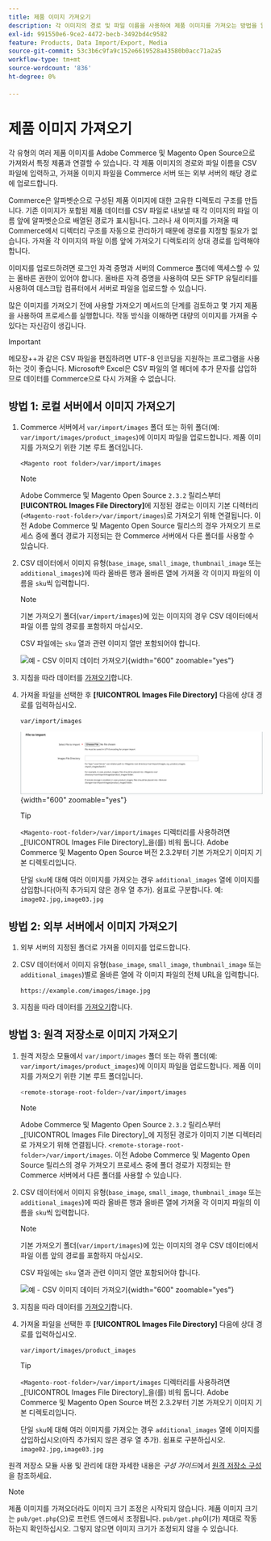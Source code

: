 ```yaml
---
title: 제품 이미지 가져오기
description: 각 이미지의 경로 및 파일 이름을 사용하여 제품 이미지를 가져오는 방법을 알아봅니다.
exl-id: 991550e6-9ce2-4472-becb-3492bd4c9582
feature: Products, Data Import/Export, Media
source-git-commit: 53c3b6c9fa9c152e6619528a43580b0acc71a2a5
workflow-type: tm+mt
source-wordcount: '836'
ht-degree: 0%

---
```


# 제품 이미지 가져오기

각 유형의 여러 제품 이미지를 Adobe Commerce 및 Magento Open Source으로 가져와서 특정 제품과 연결할 수 있습니다. 각 제품 이미지의 경로와 파일 이름을 CSV 파일에 입력하고, 가져올 이미지 파일을 Commerce 서버 또는 외부 서버의 해당 경로에 업로드합니다.

Commerce은 알파벳순으로 구성된 제품 이미지에 대한 고유한 디렉토리 구조를 만듭니다. 기존 이미지가 포함된 제품 데이터를 CSV 파일로 내보낼 때 각 이미지의 파일 이름 앞에 알파벳순으로 배열된 경로가 표시됩니다. 그러나 새 이미지를 가져올 때 Commerce에서 디렉터리 구조를 자동으로 관리하기 때문에 경로를 지정할 필요가 없습니다. 가져올 각 이미지의 파일 이름 앞에 가져오기 디렉토리의 상대 경로를 입력해야 합니다.

이미지를 업로드하려면 로그인 자격 증명과 서버의 Commerce 폴더에 액세스할 수 있는 올바른 권한이 있어야 합니다. 올바른 자격 증명을 사용하여 모든 SFTP 유틸리티를 사용하여 데스크탑 컴퓨터에서 서버로 파일을 업로드할 수 있습니다.

많은 이미지를 가져오기 전에 사용할 가져오기 메서드의 단계를 검토하고 몇 가지 제품을 사용하여 프로세스를 실행합니다. 작동 방식을 이해하면 대량의 이미지를 가져올 수 있다는 자신감이 생깁니다.

>[!IMPORTANT]
>
>메모장++과 같은 CSV 파일을 편집하려면 UTF-8 인코딩을 지원하는 프로그램을 사용하는 것이 좋습니다. Microsoft® Excel은 CSV 파일의 열 헤더에 추가 문자를 삽입하므로 데이터를 Commerce으로 다시 가져올 수 없습니다.

## 방법 1: 로컬 서버에서 이미지 가져오기

1. Commerce 서버에서 `var/import/images` 폴더 또는 하위 폴더(예: `var/import/images/product_images`)에 이미지 파일을 업로드합니다. 제품 이미지를 가져오기 위한 기본 루트 폴더입니다.

   ```
   <Magento root folder>/var/import/images
   ```

   >[!NOTE]
   >
   >Adobe Commerce 및 Magento Open Source `2.3.2` 릴리스부터 **[!UICONTROL Images File Directory]**&#x200B;에 지정된 경로는 이미지 기본 디렉터리(`<Magento-root-folder>/var/import/images`)로 가져오기 위해 연결됩니다. 이전 Adobe Commerce 및 Magento Open Source 릴리스의 경우 가져오기 프로세스 중에 폴더 경로가 지정되는 한 Commerce 서버에서 다른 폴더를 사용할 수 있습니다.

1. CSV 데이터에서 이미지 유형(`base_image`, `small_image`, `thumbnail_image` 또는 `additional_images`)에 따라 올바른 행과 올바른 열에 가져올 각 이미지 파일의 이름을 `sku`씩 입력합니다.

   >[!NOTE]
   >
   >기본 가져오기 폴더(`var/import/images`)에 있는 이미지의 경우 CSV 데이터에서 파일 이름 앞의 경로를 포함하지 마십시오.

   CSV 파일에는 `sku` 열과 관련 이미지 열만 포함되어야 합니다.

   ![예 - CSV 이미지 데이터 가져오기](./assets/data-import-csv-image-files-default-local.png){width="600" zoomable="yes"}

1. 지침을 따라 데이터를 [가져오기](data-import.md)합니다.

1. 가져올 파일을 선택한 후 **[!UICONTROL Images File Directory]** 다음에 상대 경로를 입력하십시오.

   ```
   var/import/images
   ```

   ![이미지 파일 디렉터리 데이터 가져오기](./assets/data-import-file-to-import.png){width="600" zoomable="yes"}

   >[!TIP]
   >
   >`<Magento-root-folder>/var/import/images` 디렉터리를 사용하려면 _[!UICONTROL Images File Directory]_을(를) 비워 둡니다. Adobe Commerce 및 Magento Open Source 버전 2.3.2부터 기본 가져오기 이미지 기본 디렉토리입니다.

   단일 `sku`에 대해 여러 이미지를 가져오는 경우 `additional_images` 열에 이미지를 삽입합니다(아직 추가되지 않은 경우 열 추가). 쉼표로 구분합니다. 예: `image02.jpg,image03.jpg`

## 방법 2: 외부 서버에서 이미지 가져오기

1. 외부 서버의 지정된 폴더로 가져올 이미지를 업로드합니다.

1. CSV 데이터에서 이미지 유형(`base_image`, `small_image`, `thumbnail_image` 또는 `additional_images`)별로 올바른 열에 각 이미지 파일의 전체 URL을 입력합니다.

   ```
   https://example.com/images/image.jpg
   ```

1. 지침을 따라 데이터를 [가져오기](data-import.md)합니다.

## 방법 3: 원격 저장소로 이미지 가져오기

1. 원격 저장소 모듈에서 `var/import/images` 폴더 또는 하위 폴더(예: `var/import/images/product_images`)에 이미지 파일을 업로드합니다. 제품 이미지를 가져오기 위한 기본 루트 폴더입니다.

   ```bash
   <remote-storage-root-folder>/var/import/images
   ```

   >[!NOTE]
   >
   >Adobe Commerce 및 Magento Open Source `2.3.2` 릴리스부터 _[!UICONTROL Images File Directory]_에 지정된 경로가 이미지 기본 디렉터리로 가져오기 위해 연결됩니다. `<remote-storage-root-folder>/var/import/images`. 이전 Adobe Commerce 및 Magento Open Source 릴리스의 경우 가져오기 프로세스 중에 폴더 경로가 지정되는 한 Commerce 서버에서 다른 폴더를 사용할 수 있습니다.

1. CSV 데이터에서 이미지 유형(`base_image`, `small_image`, `thumbnail_image` 또는 `additional_images`)에 따라 올바른 행과 올바른 열에 가져올 각 이미지 파일의 이름을 `sku`씩 입력합니다.

   >[!NOTE]
   >
   >기본 가져오기 폴더(`var/import/images`)에 있는 이미지의 경우 CSV 데이터에서 파일 이름 앞의 경로를 포함하지 마십시오.

   CSV 파일에는 `sku` 열과 관련 이미지 열만 포함되어야 합니다.

   ![예 - CSV 이미지 데이터 가져오기](./assets/data-import-csv-image-files-default-local.png){width="600" zoomable="yes"}

1. 지침을 따라 데이터를 [가져오기](data-import.md)합니다.

1. 가져올 파일을 선택한 후 **[!UICONTROL Images File Directory]** 다음에 상대 경로를 입력하십시오.

   ```
   var/import/images/product_images
   ```

   >[!TIP]
   >
   >`<Magento-root-folder>/var/import/images` 디렉터리를 사용하려면 _[!UICONTROL Images File Directory]_을(를) 비워 둡니다. Adobe Commerce 및 Magento Open Source 버전 2.3.2부터 기본 가져오기 이미지 기본 디렉토리입니다.

   단일 `sku`에 대해 여러 이미지를 가져오는 경우 `additional_images` 열에 이미지를 삽입하십시오(아직 추가되지 않은 경우 열 추가). 쉼표로 구분하십시오. `image02.jpg,image03.jpg`

원격 저장소 모듈 사용 및 관리에 대한 자세한 내용은 _구성 가이드_&#x200B;에서 [원격 저장소 구성](https://experienceleague.adobe.com/docs/commerce-operations/configuration-guide/storage/remote-storage/remote-storage.html)을 참조하세요.

>[!NOTE]
>
>제품 이미지를 가져오더라도 이미지 크기 조정은 시작되지 않습니다. 제품 이미지 크기는 `pub/get.php`(으)로 프런트 엔드에서 조정됩니다. `pub/get.php`이(가) 제대로 작동하는지 확인하십시오. 그렇지 않으면 이미지 크기가 조정되지 않을 수 있습니다.

